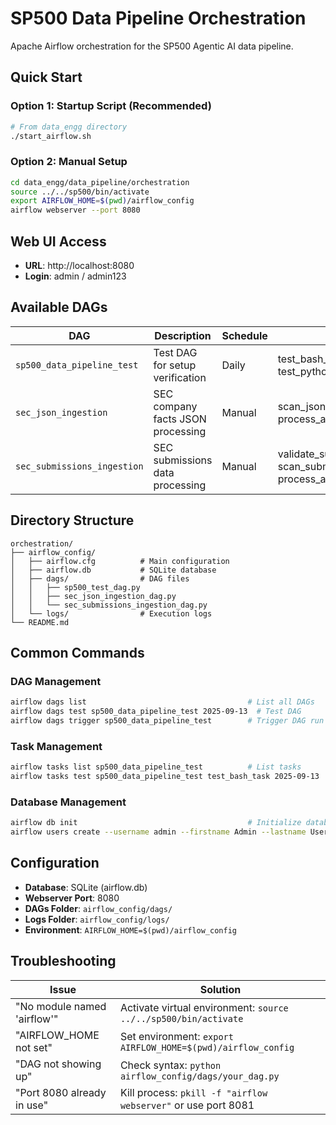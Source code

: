 # SP500 Data Pipeline Orchestration

Apache Airflow orchestration for the SP500 Agentic AI data pipeline.

## Quick Start

### Option 1: Startup Script (Recommended)
```bash
# From data_engg directory
./start_airflow.sh
```

### Option 2: Manual Setup
```bash
cd data_engg/data_pipeline/orchestration
source ../../sp500/bin/activate
export AIRFLOW_HOME=$(pwd)/airflow_config
airflow webserver --port 8080
```

## Web UI Access
- **URL**: http://localhost:8080
- **Login**: admin / admin123

## Available DAGs

| DAG | Description | Schedule | Tasks |
|-----|-------------|----------|-------|
| `sp500_data_pipeline_test` | Test DAG for setup verification | Daily | test_bash_task, test_python_task |
| `sec_json_ingestion` | SEC company facts JSON processing | Manual | scan_json_files, process_all_json_files |
| `sec_submissions_ingestion` | SEC submissions data processing | Manual | validate_submissions_setup, scan_submissions_files, process_all_submissions_files |

## Directory Structure
```
orchestration/
├── airflow_config/
│   ├── airflow.cfg          # Main configuration
│   ├── airflow.db           # SQLite database
│   ├── dags/                # DAG files
│   │   ├── sp500_test_dag.py
│   │   ├── sec_json_ingestion_dag.py
│   │   └── sec_submissions_ingestion_dag.py
│   └── logs/                # Execution logs
└── README.md
```

## Common Commands

### DAG Management
```bash
airflow dags list                                    # List all DAGs
airflow dags test sp500_data_pipeline_test 2025-09-13  # Test DAG
airflow dags trigger sp500_data_pipeline_test        # Trigger DAG run
```

### Task Management
```bash
airflow tasks list sp500_data_pipeline_test          # List tasks
airflow tasks test sp500_data_pipeline_test test_bash_task 2025-09-13  # Test task
```

### Database Management
```bash
airflow db init                                      # Initialize database
airflow users create --username admin --firstname Admin --lastname User --role Admin --email admin@example.com --password admin123
```

## Configuration
- **Database**: SQLite (airflow.db)
- **Webserver Port**: 8080
- **DAGs Folder**: `airflow_config/dags/`
- **Logs Folder**: `airflow_config/logs/`
- **Environment**: `AIRFLOW_HOME=$(pwd)/airflow_config`

## Troubleshooting

| Issue | Solution |
|-------|----------|
| "No module named 'airflow'" | Activate virtual environment: `source ../../sp500/bin/activate` |
| "AIRFLOW_HOME not set" | Set environment: `export AIRFLOW_HOME=$(pwd)/airflow_config` |
| "DAG not showing up" | Check syntax: `python airflow_config/dags/your_dag.py` |
| "Port 8080 already in use" | Kill process: `pkill -f "airflow webserver"` or use port 8081 |

